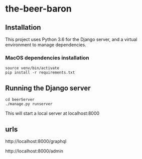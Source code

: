 # the-beer-baron

## Installation

This project uses Python 3.6 for the Django server, and a virtual environment to manage dependencies.

### MacOS dependencies installation

```
source venv/bin/activate
pip install -r requirements.txt
```

## Running the Django server

```
cd beerServer
./manage.py runserver
```

This will start a local server at localhost:8000

## urls

http://localhost:8000/graphql

http://localhost:8000/admin
